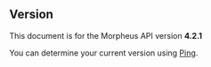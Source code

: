 ## Version

<aside class="info">
This document is for the Morpheus API version <b>4.2.1</b>
</aside>

You can determine your current version using [Ping](#ping).
